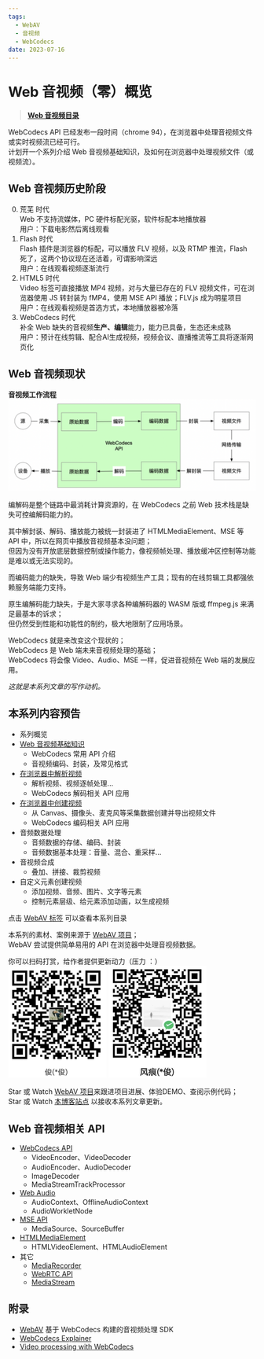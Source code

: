 ```yaml
---
tags:
  - WebAV
  - 音视频
  - WebCodecs
date: 2023-07-16
---
```


# Web 音视频（零）概览

> [**Web 音视频目录**](/tag/webav)

WebCodecs API 已经发布一段时间（chrome 94），在浏览器中处理音视频文件或实时视频流已经可行。  
计划开一个系列介绍 Web 音视频基础知识，及如何在浏览器中处理视频文件（或视频流）。  

## Web 音视频历史阶段
0. 荒芜 时代  
   Web 不支持流媒体，PC 硬件标配光驱，软件标配本地播放器  
   用户：下载电影然后离线观看  
1. Flash 时代  
   Flash 插件是浏览器的标配，可以播放 FLV 视频，以及 RTMP 推流，Flash 死了，这两个协议现在还活着，可谓影响深远  
   用户：在线观看视频逐渐流行  
2. HTML5 时代  
   Video 标签可直接播放 MP4 视频，对与大量已存在的 FLV 视频文件，可在浏览器使用 JS 转封装为 fMP4，使用 MSE API 播放；FLV.js 成为明星项目  
   用户：在线观看视频是首选方式，本地播放器被冷落  
3. WebCodecs 时代  
   补全 Web 缺失的音视频**生产、编辑**能力，能力已具备，生态还未成熟  
   用户：预计在线剪辑、配合AI生成视频，视频会议、直播推流等工具将逐渐网页化  


## Web 音视频现状
**音视频工作流程**  
![音视频工作流程](./media-workflow.png)  

编解码是整个链路中最消耗计算资源的，在 WebCodecs 之前 Web 技术栈是缺失可控编解码能力的。  

其中解封装、解码、播放能力被统一封装进了 HTMLMediaElement、MSE 等 API 中，所以在网页中播放音视频基本没问题；  
但因为没有开放底层数据控制或操作能力，像视频帧处理、播放缓冲区控制等功能是难以或无法实现的。  

而编码能力的缺失，导致 Web 端少有视频生产工具；现有的在线剪辑工具都强依赖服务端能力支持。  

原生编解码能力缺失，于是大家寻求各种编解码器的 WASM 版或 ffmpeg.js 来满足最基本的诉求；  
但仍然受到性能和功能性的制约，极大地限制了应用场景。  

WebCodecs 就是来改变这个现状的；  
WebCodecs 是 Web 端未来音视频处理的基础；  
WebCodecs 将会像 Video、Audio、MSE 一样，促进音视频在 Web 端的发展应用。  

*这就是本系列文章的写作动机。*  

## 本系列内容预告
- 系列概览
- [Web 音视频基础知识](../webav-1-basic/)
  - WebCodecs 常用 API 介绍
  - 音视频编码、封装，及常见格式
- [在浏览器中解析视频](../webav-2-parse-video/)
  - 解析视频、视频逐帧处理...
  - WebCodecs 解码相关 API 应用
- [在浏览器中创建视频](../webav-3-create-video/)
  - 从 Canvas、摄像头、麦克风等采集数据创建并导出视频文件
  - WebCodecs 编码相关 API 应用
- 音频数据处理
  - 音频数据的存储、编码、封装
  - 音频数据基本处理：音量、混合、重采样...
- 音视频合成
  - 叠加、拼接、裁剪视频
- 自定义元素创建视频
  - 添加视频、音频、图片、文字等元素
  - 控制元素层级、给元素添加动画，以生成视频

点击 [WebAV 标签](/tag/WebAV/) 可以查看本系列目录  

本系列的素材、案例来源于 [WebAV 项目](https://github.com/hughfenghen/WebAV)；  
WebAV 尝试提供简单易用的 API 在浏览器中处理音视频数据。  

你可以扫码打赏，给作者提供更新动力（压力 ：）  
<img src="../../assets/alipay-qcode.png" width="200" alt="支付宝" />
<img src="../../assets/wechatpay-qcode.png" width="200" alt="微信" />  

Star 或 Watch [WebAV 项目](https://github.com/hughfenghen/WebAV)来跟进项目进展、体验DEMO、查阅示例代码；  
Star 或 Watch [本博客站点](https://github.com/hughfenghen/hughfenghen.github.io) 以接收本系列文章更新。  

## Web 音视频相关 API
- [WebCodecs API](https://developer.mozilla.org/zh-CN/docs/Web/API/WebCodecs_API)
  - VideoEncoder、VideoDecoder
  - AudioEncoder、AudioDecoder
  - ImageDecoder
  - MediaStreamTrackProcessor
- [Web Audio](https://developer.mozilla.org/zh-CN/docs/Web/API/Web_Audio_API)
  - AudioContext、OfflineAudioContext
  - AudioWorkletNode
- [MSE API](https://developer.mozilla.org/zh-CN/docs/Web/API/Media_Source_Extensions_API)
  - MediaSource、SourceBuffer
- [HTMLMediaElement](https://developer.mozilla.org/zh-CN/docs/Web/API/HTMLMediaElement)
  - HTMLVideoElement、HTMLAudioElement
- 其它
  - [MediaRecorder](https://developer.mozilla.org/zh-CN/docs/Web/API/MediaRecorder)
  - [WebRTC API](https://developer.mozilla.org/zh-CN/docs/Web/API/WebRTC_API)
  - [MediaStream](https://developer.mozilla.org/zh-CN/docs/Web/API/MediaStream)

## 附录
- [WebAV](https://github.com/hughfenghen/WebAV) 基于 WebCodecs 构建的音视频处理 SDK
- [WebCodecs Explainer](https://github.com/w3c/webcodecs/blob/main/explainer.md)
- [Video processing with WebCodecs](https://developer.chrome.com/articles/webcodecs/)